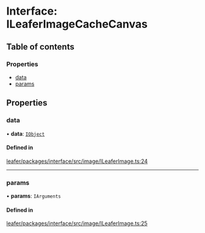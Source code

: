 # Interface: ILeaferImageCacheCanvas

## Table of contents

### Properties

- [data](ILeaferImageCacheCanvas.md#data)
- [params](ILeaferImageCacheCanvas.md#params)

## Properties

### data

• **data**: [`IObject`](IObject.md)

#### Defined in

[leafer/packages/interface/src/image/ILeaferImage.ts:24](https://github.com/leaferjs/leafer/blob/8db572e/packages/interface/src/image/ILeaferImage.ts#L24)

___

### params

• **params**: `IArguments`

#### Defined in

[leafer/packages/interface/src/image/ILeaferImage.ts:25](https://github.com/leaferjs/leafer/blob/8db572e/packages/interface/src/image/ILeaferImage.ts#L25)
